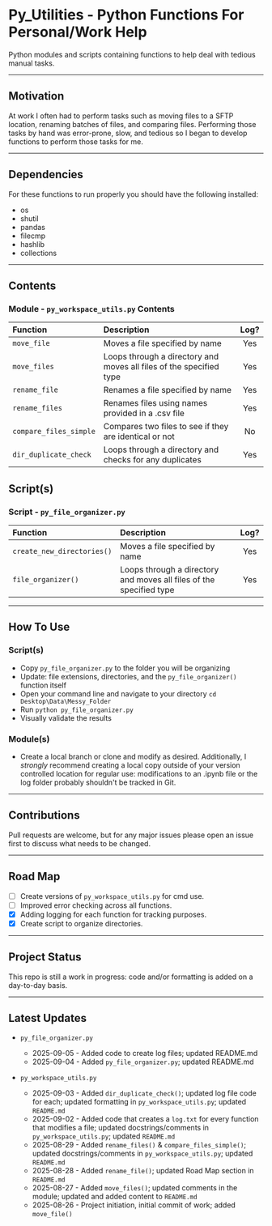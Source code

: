 # Py_Utilities - Python Functions For Personal/Work Help

Python modules and scripts containing functions to help deal with tedious manual tasks.

-----

## Motivation

At work I often had to perform tasks such as moving files to a SFTP location, renaming batches of files, and comparing files. Performing those tasks by hand was error-prone, slow, and tedious so I began to develop functions to perform those tasks for me.

-----

## Dependencies

For these functions to run properly you should have the following installed:

- os
- shutil
- pandas
- filecmp
- hashlib
- collections

-----

## Contents

### Module -  `py_workspace_utils.py` Contents

| Function               | Description                                                          | Log? |
|:-----------------------|:---------------------------------------------------------------------|:----:|
| `move_file`            | Moves a file specified by name                                       | Yes  |
| `move_files`           | Loops through a directory and moves all files of the specified type  | Yes  |
| `rename_file`          | Renames a file specified by name                                     | Yes  |
| `rename_files`         | Renames files using names provided in a .csv file                    | Yes  |
| `compare_files_simple` | Compares two files to see if they are identical or not               | No   |
| `dir_duplicate_check`  | Loops through a directory and checks for any duplicates              | Yes  |

## Script(s)

### Script -  `py_file_organizer.py`

| Function                   | Description                                                          | Log? |
|:---------------------------|:---------------------------------------------------------------------|:----:|
| `create_new_directories()` | Moves a file specified by name                                       | Yes  |
| `file_organizer()`         | Loops through a directory and moves all files of the specified type  | Yes  |

-----

## How To Use

### Script(s)

- Copy `py_file_organizer.py` to the folder you will be organizing
- Update: file extensions, directories, and the `py_file_organizer()` function itself
- Open your command line and navigate to your directory `cd Desktop\Data\Messy_Folder`
- Run `python py_file_organizer.py`
- Visually validate the results

### Module(s)

- Create a local branch or clone and modify as desired. Additionally, I *strongly* recommend creating a local copy outside of your version  controlled location for regular use: modifications to an .ipynb file or the log folder probably shouldn't be tracked in Git.


-----

## Contributions

Pull requests are welcome, but for any major issues please open an issue first to discuss what needs to be changed.

-----

## Road Map

- [ ] Create versions of `py_workspace_utils.py` for cmd use.
- [ ] Improved error checking across all functions.
- [X] Adding logging for each function for tracking purposes.
- [X] Create script to organize directories.

-----

## Project Status

This repo is still a work in progress: code and/or formatting is added on a day-to-day basis.

-----

## Latest Updates

* `py_file_organizer.py`
    - 2025-09-05 - Added code to create log files; updated README.md
    - 2025-09-04 - Added `py_file_organizer.py`; updated README.md

* `py_workspace_utils.py`

    - 2025-09-03 - Added `dir_duplicate_check()`; updated log file code for each; updated formatting in `py_workspace_utils.py`; updated `README.md`
    - 2025-09-02 - Added code that creates a `log.txt` for every function that modifies a file; updated docstrings/comments in `py_workspace_utils.py`; updated `README.md`
    - 2025-08-29 - Added `rename_files()` & `compare_files_simple()`; updated docstrings/comments in `py_workspace_utils.py`; updated `README.md`
    - 2025-08-28 - Added `rename_file()`; updated Road Map section in `README.md`
    - 2025-08-27 - Added `move_files()`; updated comments in the module; updated and added content to `README.md`
    - 2025-08-26 - Project initiation, initial commit of work; added `move_file()`
